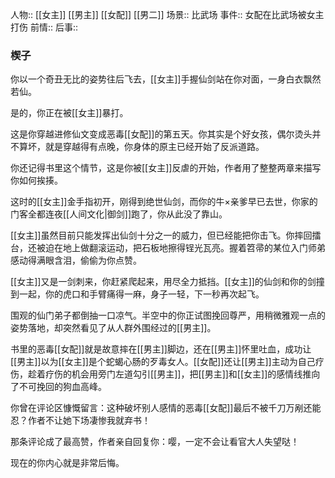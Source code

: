 人物:: [[女主]] [[男主]] [[女配]] [[男二]]
场景:: 比武场
事件:: 女配在比武场被女主打伤
前情:: 
后事:: 

### 楔子

你以一个奇丑无比的姿势往后飞去，[[女主]]手握仙剑站在你对面，一身白衣飘然若仙。

是的，你正在被[[女主]]暴打。

这是你穿越进修仙文变成恶毒[[女配]]的第五天。你其实是个好女孩，偶尔烫头并不算坏，就是穿越得有点晚，你身体的原主已经开始了反派道路。

你还记得书里这个情节，这是你被[[女主]]反虐的开始，作者用了整整两章来描写你如何挨揍。

这时的[[女主]]金手指初开，刚得到绝世仙剑，而你的牛×亲爹早已去世，你家的门客全都连夜[[人间文化|御剑]]跑了，你从此没了靠山。

[[女主]]虽然目前只能发挥出仙剑十分之一的威力，但已经能把你击飞。你摔回擂台，还被迫在地上做翻滚运动，把石板地擦得锃光瓦亮。握着笤帚的某位入门师弟感动得满眼含泪，偷偷为你点赞。

[[女主]]又是一剑刺来，你赶紧爬起来，用尽全力抵挡。[[女主]]的仙剑和你的剑撞到一起，你的虎口和手臂痛得一麻，身子一轻，下一秒再次起飞。

围观的仙门弟子都倒抽一口凉气。半空中的你正试图挽回尊严，用稍微雅观一点的姿势落地，却突然看见了从人群外围经过的[[男主]]。

书里的恶毒[[女配]]就是故意摔在[[男主]]脚边，还在[[男主]]怀里吐血，成功让[[男主]]以为[[女主]]是个蛇蝎心肠的歹毒女人。[[女配]]还让[[男主]]主动为自己疗伤，趁着疗伤的机会用旁门左道勾引[[男主]]，把[[男主]]和[[女主]]的感情线推向了不可挽回的狗血高峰。

你曾在评论区慷慨留言：这种破坏别人感情的恶毒[[女配]]最后不被千刀万剐还能忍？作者不让她下场凄惨我就弃书！

那条评论成了最高赞，作者亲自回复你：嘤，一定不会让看官大人失望哒！

现在的你内心就是非常后悔。
